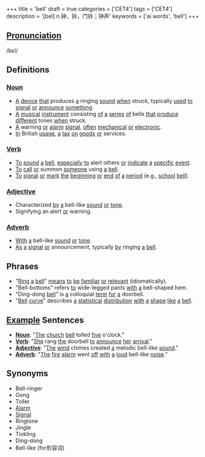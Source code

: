 +++
title = 'bell'
draft = true
categories = ['CET4']
tags = ['CET4']
description = '[bel] n.钟，铃，门铃；钟声'
keywords = ['ai words', 'bell']
+++

## [Pronunciation](/post/pronunciation/)
/bɛl/

## Definitions
### [Noun](/post/noun/)
- [A](/post/a/) [device](/post/device/) [that](/post/that/) produces [a](/post/a/) ringing [sound](/post/sound/) [when](/post/when/) struck, typically [used](/post/used/) [to](/post/to/) [signal](/post/signal/) [or](/post/or/) [announce](/post/announce/) [something](/post/something/).
- [A](/post/a/) [musical](/post/musical/) [instrument](/post/instrument/) consisting [of](/post/of/) [a](/post/a/) [series](/post/series/) [of](/post/of/) bells [that](/post/that/) [produce](/post/produce/) [different](/post/different/) tones [when](/post/when/) struck.
- [A](/post/a/) warning [or](/post/or/) [alarm](/post/alarm/) [signal](/post/signal/), [often](/post/often/) [mechanical](/post/mechanical/) [or](/post/or/) [electronic](/post/electronic/).
- [In](/post/in/) British [usage](/post/usage/), [a](/post/a/) [tax](/post/tax/) [on](/post/on/) [goods](/post/goods/) [or](/post/or/) services.

### [Verb](/post/verb/)
- [To](/post/to/) [sound](/post/sound/) [a](/post/a/) [bell](/post/bell/), [especially](/post/especially/) [to](/post/to/) alert others [or](/post/or/) [indicate](/post/indicate/) [a](/post/a/) [specific](/post/specific/) [event](/post/event/).
- [To](/post/to/) [call](/post/call/) [or](/post/or/) summon [someone](/post/someone/) using [a](/post/a/) [bell](/post/bell/).
- [To](/post/to/) [signal](/post/signal/) [or](/post/or/) [mark](/post/mark/) [the](/post/the/) [beginning](/post/beginning/) [or](/post/or/) [end](/post/end/) [of](/post/of/) [a](/post/a/) [period](/post/period/) (e.g., [school](/post/school/) [bell](/post/bell/)).

### [Adjective](/post/adjective/)
- Characterized [by](/post/by/) [a](/post/a/) bell-like [sound](/post/sound/) [or](/post/or/) [tone](/post/tone/).
- Signifying an alert [or](/post/or/) warning.

### [Adverb](/post/adverb/)
- [With](/post/with/) [a](/post/a/) bell-like [sound](/post/sound/) [or](/post/or/) [tone](/post/tone/).
- [As](/post/as/) [a](/post/a/) [signal](/post/signal/) [or](/post/or/) announcement, typically [by](/post/by/) ringing [a](/post/a/) [bell](/post/bell/).

## Phrases
- "[Ring](/post/ring/) [a](/post/a/) [bell](/post/bell/)" [means](/post/means/) [to](/post/to/) [be](/post/be/) [familiar](/post/familiar/) [or](/post/or/) [relevant](/post/relevant/) (idiomatically).
- "Bell-bottoms" refers [to](/post/to/) wide-legged pants [with](/post/with/) [a](/post/a/) bell-shaped hem.
- "Ding-dong [bell](/post/bell/)" is [a](/post/a/) colloquial [term](/post/term/) [for](/post/for/) [a](/post/a/) doorbell.
- "[Bell](/post/bell/) [curve](/post/curve/)" describes [a](/post/a/) [statistical](/post/statistical/) [distribution](/post/distribution/) [with](/post/with/) [a](/post/a/) [shape](/post/shape/) [like](/post/like/) [a](/post/a/) [bell](/post/bell/).

## [Example](/post/example/) Sentences
- **[Noun](/post/noun/)**: "[The](/post/the/) [church](/post/church/) [bell](/post/bell/) tolled [five](/post/five/) o'clock."
- **[Verb](/post/verb/)**: "[She](/post/she/) rang [the](/post/the/) doorbell [to](/post/to/) [announce](/post/announce/) [her](/post/her/) [arrival](/post/arrival/)."
- **[Adjective](/post/adjective/)**: "[The](/post/the/) [wind](/post/wind/) chimes created [a](/post/a/) melodic bell-like [sound](/post/sound/)."
- **[Adverb](/post/adverb/)**: "[The](/post/the/) [fire](/post/fire/) [alarm](/post/alarm/) went [off](/post/off/) [with](/post/with/) [a](/post/a/) [loud](/post/loud/) bell-like [noise](/post/noise/)."

## Synonyms
- Bell-ringer
- Gong
- Toller
- [Alarm](/post/alarm/)
- [Signal](/post/signal/)
- Ringtone
- Jingle
- Tinkling
- Ding-dong
- Bell-like (for形容词)
